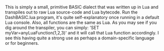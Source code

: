 This is simply a small, primitive BASIC dialect that was written up in Lua and transpiles out to raw Lua source-code and Lua bytecode. Run the DashBASIC.lua program, it's quite self-explanatory once running in a default Lua console. Also, all functions are the same as Lua. As you may see if you dig around the transpiler, you can simply: 'SET myVar=anyLuaFunction(1,2,3)' and it will call that Lua function accordingly. I see this having quite a strong use as perhaps a domain-specific language or for beginners.